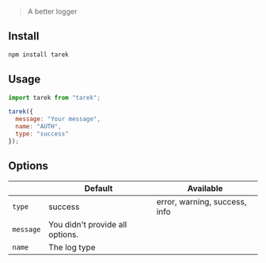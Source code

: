 > A better logger

## Install

```js
npm install tarek
```

## Usage

```js
import tarek from "tarek";

tarek({
  message: "Your message",
  name: "AUTH",
  type: "success"
});
```

## Options

|           | Default                         | Available
| --------- | ------------------------------- |---------------------------------- |
| `type`    | success                         | error, warning, success, info     |
| `message` | You didn't provide all options. |					  |
| `name`    | The log type                    |					  |
